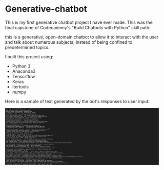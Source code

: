 # Generative-chatbot
This is my first generative chatbot project I have ever made. This was the final capstone of Codecademy's "Build Chatbots with Python" skill path.

this is a generative, open-domain chatbot to allow it to interact with the user and talk about numerous subjects, instead of being confined to predetermined topics.

I built this project using:
- Python 3
- Anaconda3
- Tensorflow
- Keras
- itertools
- numpy

Here is a sample of text generated by the bot's responses to user input:

![i](https://github.com/MasonBoom/Chatbots-Capstone/blob/0efd5dcce083c3099fe20ff095c06433332741db/Microsoft%20Visual%20Studio%203_31_2022%205_25_17%20PM%20(2).png)
